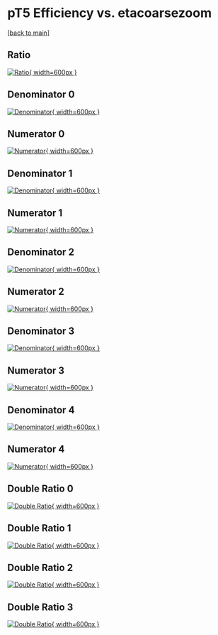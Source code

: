 # pT5 Efficiency vs. etacoarsezoom

[[back to main](./)]



## Ratio

[![Ratio](../mtv/var/pT5_vtr_0_1_eff_etacoarsezoom.png){ width=600px }](../mtv/var/pT5_vtr_0_1_eff_etacoarsezoom.pdf)

## Denominator 0

[![Denominator](../mtv/den/pT5_vtr_0_1_eff_etacoarsezoom_den0.png){ width=600px }](../mtv/den/pT5_vtr_0_1_eff_etacoarsezoom_den0.pdf)

## Numerator 0

[![Numerator](../mtv/num/pT5_vtr_0_1_eff_etacoarsezoom_num0.png){ width=600px }](../mtv/num/pT5_vtr_0_1_eff_etacoarsezoom_num0.pdf)

## Denominator 1

[![Denominator](../mtv/den/pT5_vtr_0_1_eff_etacoarsezoom_den1.png){ width=600px }](../mtv/den/pT5_vtr_0_1_eff_etacoarsezoom_den1.pdf)

## Numerator 1

[![Numerator](../mtv/num/pT5_vtr_0_1_eff_etacoarsezoom_num1.png){ width=600px }](../mtv/num/pT5_vtr_0_1_eff_etacoarsezoom_num1.pdf)

## Denominator 2

[![Denominator](../mtv/den/pT5_vtr_0_1_eff_etacoarsezoom_den2.png){ width=600px }](../mtv/den/pT5_vtr_0_1_eff_etacoarsezoom_den2.pdf)

## Numerator 2

[![Numerator](../mtv/num/pT5_vtr_0_1_eff_etacoarsezoom_num2.png){ width=600px }](../mtv/num/pT5_vtr_0_1_eff_etacoarsezoom_num2.pdf)

## Denominator 3

[![Denominator](../mtv/den/pT5_vtr_0_1_eff_etacoarsezoom_den3.png){ width=600px }](../mtv/den/pT5_vtr_0_1_eff_etacoarsezoom_den3.pdf)

## Numerator 3

[![Numerator](../mtv/num/pT5_vtr_0_1_eff_etacoarsezoom_num3.png){ width=600px }](../mtv/num/pT5_vtr_0_1_eff_etacoarsezoom_num3.pdf)

## Denominator 4

[![Denominator](../mtv/den/pT5_vtr_0_1_eff_etacoarsezoom_den4.png){ width=600px }](../mtv/den/pT5_vtr_0_1_eff_etacoarsezoom_den4.pdf)

## Numerator 4

[![Numerator](../mtv/num/pT5_vtr_0_1_eff_etacoarsezoom_num4.png){ width=600px }](../mtv/num/pT5_vtr_0_1_eff_etacoarsezoom_num4.pdf)

## Double Ratio 0

[![Double Ratio](../mtv/ratio/pT5_vtr_0_1_eff_etacoarsezoom_ratio0.png){ width=600px }](../mtv/ratio/pT5_vtr_0_1_eff_etacoarsezoom_ratio0.pdf)

## Double Ratio 1

[![Double Ratio](../mtv/ratio/pT5_vtr_0_1_eff_etacoarsezoom_ratio1.png){ width=600px }](../mtv/ratio/pT5_vtr_0_1_eff_etacoarsezoom_ratio1.pdf)

## Double Ratio 2

[![Double Ratio](../mtv/ratio/pT5_vtr_0_1_eff_etacoarsezoom_ratio2.png){ width=600px }](../mtv/ratio/pT5_vtr_0_1_eff_etacoarsezoom_ratio2.pdf)

## Double Ratio 3

[![Double Ratio](../mtv/ratio/pT5_vtr_0_1_eff_etacoarsezoom_ratio3.png){ width=600px }](../mtv/ratio/pT5_vtr_0_1_eff_etacoarsezoom_ratio3.pdf)

